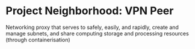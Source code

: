 # Project Neighborhood: VPN Peer

Networking proxy that serves to safely, easily, and rapidly, create and manage subnets, and share computing storage and processing resources (through containerisation)
